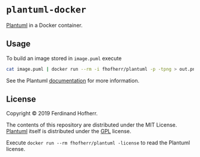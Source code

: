 # `plantuml-docker`

[Plantuml](https://plantuml.com) in a Docker container.

## Usage

To build an image stored in `image.puml` execute

```sh
cat image.puml | docker run --rm -i fhofherr/plantuml -p -tpng > out.png
```

See the Plantuml [documentation](http://plantuml.com/command-line) for
more information.

## License

Copyright © 2019 Ferdinand Hofherr.

The contents of this repository are distributed under the MIT License.
[Plantuml](https://plantuml.com) itself is distributed under the
[GPL](https://www.gnu.org/licenses/gpl-3.0.html) license.

Execute `docker run --rm fhofherr/plantuml -license` to read the
Plantuml license.

